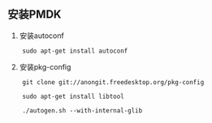 ## 安装PMDK
1. 安装autoconf
```shell
    sudo apt-get install autoconf
```

2. 安装pkg-config
```shell
    git clone git://anongit.freedesktop.org/pkg-config

    sudo apt-get install libtool

    ./autogen.sh --with-internal-glib
```

